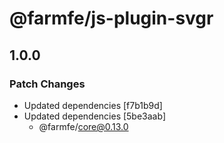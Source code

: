 # @farmfe/js-plugin-svgr

## 1.0.0

### Patch Changes

- Updated dependencies [f7b1b9d]
- Updated dependencies [5be3aab]
  - @farmfe/core@0.13.0
